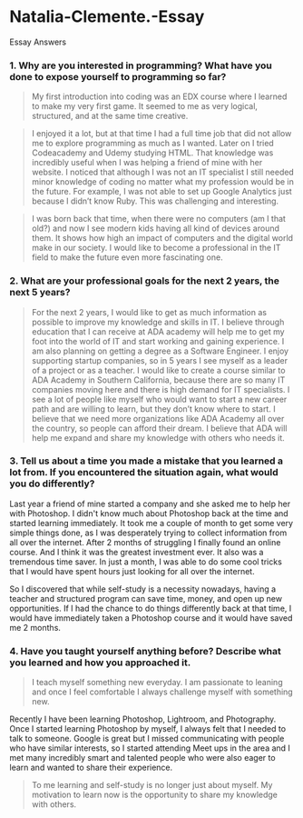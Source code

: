 # Natalia-Clemente.-Essay
Essay Answers


###	1. Why are you interested in programming? What have you done to expose yourself to programming so far?

>My first introduction into coding was an EDX course where I learned to make my very first game. It seemed to me as very logical, 
structured, and at the same time creative. 

>I enjoyed it a lot, but at that time I had a full time job that did not allow me to explore programming as much as I wanted. 
Later on I tried Codeacademy and Udemy studying HTML. That knowledge was incredibly useful when I was helping a friend of 
mine with her website. I noticed that although I was not an IT specialist I still needed minor knowledge of coding no matter 
what my profession would be in the future. For example, I was not able to set up Google Analytics just because I didn’t know Ruby. 
This was challenging and interesting. 

>I was born back that time, when there were no computers (am I that old?) and now I see modern kids having all kind 
of devices around them. 
It shows how high an impact of computers and the digital world make in our society.
I would like to become a professional in the IT field to make the future even more fascinating one.

###	2. What are your professional goals for the next 2 years, the next 5 years?

>For the next 2 years, I would like to get as much information as possible to improve my knowledge and skills in IT. 
I believe through education that I can receive at ADA academy will help me to get my foot into the world of IT and start working and gaining experience. 
>I am also planning on getting a degree as a Software Engineer.
>I enjoy supporting startup companies, so in 5 years I see myself as a leader of a project or as a teacher. 
I would like to create a course similar to ADA Academy in Southern California, because there are so many IT companies moving here and there is high demand for IT specialists. I see a lot of people like myself who would want to start a new career path and are willing to learn, but they don’t know where to start. I believe that we need more organizations like ADA Academy all over the country, so people can afford their dream. I believe that ADA will help me expand and share my knowledge with others who needs it.


###	3. Tell us about a time you made a mistake that you learned a lot from. If you encountered the situation again, what would you do differently?

Last year a friend of mine started a company and she asked me to help her with Photoshop. I didn't know much about Photoshop back at the time and started learning immediately. 
It took me a couple of month to get some very simple things done, as I was desperately trying to collect information from all over the internet. After 2 months of struggling I finally found an online course.
And I  think it was the greatest investment ever. It also was a tremendous time saver. In just a month, I was able to do some cool tricks that I would have spent hours just looking for all over the internet.

So I discovered that while self-study is a necessity nowadays, having a teacher and structured program can save time, money, and open up new opportunities.
If I had the chance to do things differently back at that time, I would have immediately taken a Photoshop course and it would have saved me 2 months.


###	4. Have you taught yourself anything before? Describe what you learned and how you approached it.
>I teach myself something new everyday. 
I am passionate to leaning and once I feel comfortable I always challenge myself with something new.

Recently I have been learning Photoshop, Lightroom, and Photography. 
Once I started learning Photoshop by myself, I always felt that I needed to talk to someone. Google is great but I missed  communicating with people who have similar interests, so I started attending Meet ups in the area and I met many incredibly smart and talented people who were also eager to learn and wanted to share their experience.

>To me learning and self-study is no longer just about myself. My motivation to learn now is the opportunity to share my knowledge with others. 
